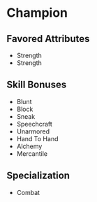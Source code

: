 # Champion


## Favored Attributes
- Strength
- Strength

## Skill Bonuses
- Blunt
- Block
- Sneak
- Speechcraft
- Unarmored
- Hand To Hand
- Alchemy
- Mercantile

## Specialization
- Combat